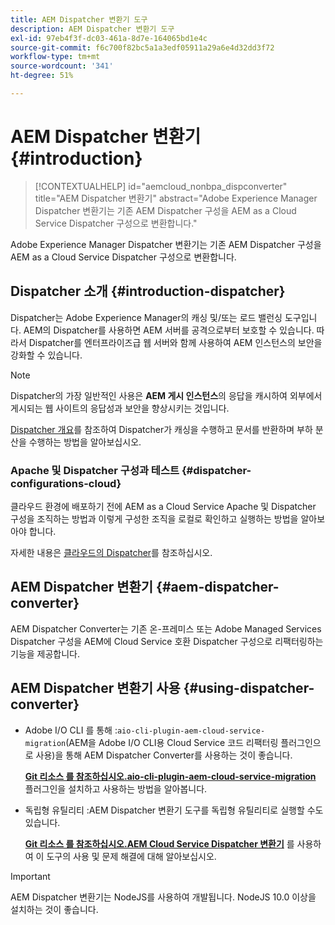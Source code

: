 ```yaml
---
title: AEM Dispatcher 변환기 도구
description: AEM Dispatcher 변환기 도구
exl-id: 97eb4f3f-dc03-461a-8d7e-164065bd1e4c
source-git-commit: f6c700f82bc5a1a3edf05911a29a6e4d32dd3f72
workflow-type: tm+mt
source-wordcount: '341'
ht-degree: 51%

---
```


# AEM Dispatcher 변환기 {#introduction}

>[!CONTEXTUALHELP]
>id="aemcloud_nonbpa_dispconverter"
>title="AEM Dispatcher 변환기"
>abstract="Adobe Experience Manager Dispatcher 변환기는 기존 AEM Dispatcher 구성을 AEM as a Cloud Service Dispatcher 구성으로 변환합니다."

Adobe Experience Manager Dispatcher 변환기는 기존 AEM Dispatcher 구성을 AEM as a Cloud Service Dispatcher 구성으로 변환합니다.

## Dispatcher 소개 {#introduction-dispatcher}

Dispatcher는 Adobe Experience Manager의 캐싱 및/또는 로드 밸런싱 도구입니다. AEM의 Dispatcher를 사용하면 AEM 서버를 공격으로부터 보호할 수 있습니다. 따라서 Dispatcher를 엔터프라이즈급 웹 서버와 함께 사용하여 AEM 인스턴스의 보안을 강화할 수 있습니다.

>[!NOTE]
>Dispatcher의 가장 일반적인 사용은 **AEM 게시 인스턴스**&#x200B;의 응답을 캐시하여 외부에서 게시되는 웹 사이트의 응답성과 보안을 향상시키는 것입니다.

[Dispatcher 개요](https://docs.adobe.com/content/help/ko-KR/experience-manager-dispatcher/using/dispatcher.html)를 참조하여 Dispatcher가 캐싱을 수행하고 문서를 반환하며 부하 분산을 수행하는 방법을 알아보십시오.

### Apache 및 Dispatcher 구성과 테스트 {#dispatcher-configurations-cloud}

클라우드 환경에 배포하기 전에 AEM as a Cloud Service Apache 및 Dispatcher 구성을 조직하는 방법과 이렇게 구성한 조직을 로컬로 확인하고 실행하는 방법을 알아보아야 합니다.

자세한 내용은 [클라우드의 Dispatcher](https://docs.adobe.com/content/help/en/experience-manager-cloud-service/implementing/content-delivery/disp-overview.html)를 참조하십시오.

## AEM Dispatcher 변환기 {#aem-dispatcher-converter}

AEM Dispatcher Converter는 기존 온-프레미스 또는 Adobe Managed Services Dispatcher 구성을 AEM에 Cloud Service 호환 Dispatcher 구성으로 리팩터링하는 기능을 제공합니다.

## AEM Dispatcher 변환기 사용 {#using-dispatcher-converter}

* Adobe I/O CLI 를 통해 :`aio-cli-plugin-aem-cloud-service-migration`(AEM을 Adobe I/O CLI용 Cloud Service 코드 리팩터링 플러그인으로 사용)을 통해 AEM Dispatcher Converter를 사용하는 것이 좋습니다.

   **[Git 리소스 를 참조하십시오.aio-cli-plugin-aem-cloud-service-migration](https://github.com/adobe/aio-cli-plugin-aem-cloud-service-migration#introduction)** 플러그인을 설치하고 사용하는 방법을 알아봅니다.

* 독립형 유틸리티 :AEM Dispatcher 변환기 도구를 독립형 유틸리티로 실행할 수도 있습니다.

   **[Git 리소스 를 참조하십시오.AEM Cloud Service Dispatcher 변환기](https://github.com/adobe/aem-cloud-service-source-migration/tree/master/packages/dispatcher-converter)** 를 사용하여 이 도구의 사용 및 문제 해결에 대해 알아보십시오.

>[!IMPORTANT]
>AEM Dispatcher 변환기는 NodeJS를 사용하여 개발됩니다. NodeJS 10.0 이상을 설치하는 것이 좋습니다.
